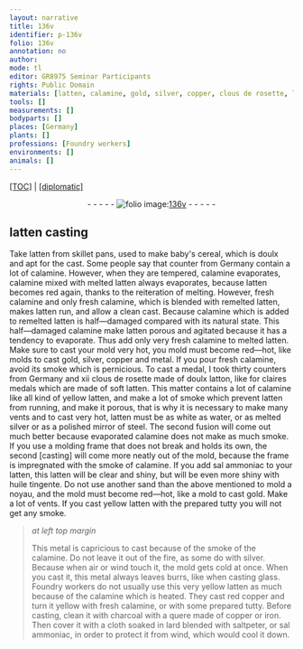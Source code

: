 ```yaml
---
layout: narrative
title: 136v
identifier: p-136v
folio: 136v
annotation: no
author:
mode: tl
editor: GR8975 Seminar Participants
rights: Public Domain
materials: [latten, calamine, gold, silver, copper, clous de rosette, latton, water, steel, sal ammoniac, huile tingente, glass, red copper, charcoal, iron, lard, saltpeter]
tools: []
measurements: []
bodyparts: []
places: [Germany]
plants: []
professions: [Foundry workers]
environments: []
animals: []
---
```


<p><a href="{{ site.baseurl }}/translation/">[TOC]</a> | <a href="{{ site.baseurl }}/texts/p-136v_tc/" target="_blank">[diplomatic]</a></p><div class="folio" align="center">- - - - - <a href="http://gallica.bnf.fr/ark:/12148/btv1b10500001g/f278.image" target="_blank"><img src="https://cu-mkp.github.io/2017-workshop-edition/assets/photo-icon.png" alt="folio image: " style="display:inline-block; margin-bottom:-3px;"/>136v</a> - - - - - </div>  
  

##  <span class="m">latten</span> casting

 
 Take <span class="m">latten</span> from skillet pans, used to make baby's cereal, which is doulx and apt for the cast. Some people say that counter from <span class="pl">Germany</span> contain a lot of <span class="m">calamine</span>. However, when they are tempered, <span class="m">calamine</span> evaporates, <span class="m">calamine</span> mixed with melted <span class="m">latten</span> always evaporates, because <span class="m">latten</span> becomes red again, thanks to the reiteration of melting. However, fresh <span class="m">calamine</span> and only fresh <span class="m">calamine</span>, which is blended with remelted <span class="m">latten</span>, makes <span class="m">latten</span> run, and allow a clean cast. Because <span class="m">calamine</span> which is added to remelted <span class="m">latten</span> is half—damaged compared with its natural state. This half—damaged <span class="m">calamine</span> make <span class="m">latten</span> porous and agitated because it has a tendency to evaporate. Thus add only very fresh <span class="m">calamine</span> to melted <span class="m">latten</span>. Make sure to cast your mold very hot, you mold must become red—hot, like molds to cast <span class="m">gold</span>, <span class="m">silver</span>, <span class="m">copper</span> and metal. If you pour fresh <span class="m">calamine</span>, avoid its smoke which is pernicious. To cast a medal, I took thirty counters from <span class="pl">Germany</span> and xii <span class="m">clous de rosette</span> made of doulx <span class="m">latton</span>, like for claires medals which are made of soft <span class="m">latten</span>. This matter contains a lot of calamine like all kind of yellow <span class="m">latten</span>, and make a lot of smoke which prevent <span class="m">latten</span> from running, and make it porous, that is why it is necessary to make many vents and to cast very hot, <span class="m">latten</span> must be as white as <span class="m">water</span>, or as melted <span class="m">silver</span> or as a polished mirror of <span class="m">steel</span>. The second fusion will come out much better because evaporated <span class="m">calamine</span> does not make as much smoke. If you use a molding frame that does not break and holds its own, the second [casting] will come more neatly out of the mold, because the frame is impregnated with the smoke of <span class="m">calamine</span>. If you add <span class="m">sal ammoniac</span> to your <span class="m">latten</span>, this <span class="m">latten</span> will be clear and shiny, but will be even more shiny with <span class="m">huile tingente</span>. Do not use another sand than the above mentioned to mold a noyau, and the mold must become red—hot, like a mold to cast <span class="m">gold</span>. Make a lot of vents. If you cast yellow latten with the prepared tutty you will not get any smoke.
 
> *at left top margin*
> 
> 
>   This metal is capricious to cast because of the smoke of the <span class="m">calamine</span>. Do not leave it out of the fire, as some do with <span class="m">silver</span>. Because when air or wind touch it, the mold gets cold at once. When you cast it, this metal always leaves burrs, like when casting <span class="m">glass</span>. <span class="pro">Foundry workers</span> do not usually use this very yellow <span class="m">latten</span> as much because of the <span class="m">calamine</span> which is heated. They cast <span class="m">red copper</span> and turn it yellow with fresh <span class="m">calamine</span>, or with some prepared tutty. Before casting, clean it with <span class="m">charcoal</span> with a quere made of <span class="m">copper</span> or <span class="m">iron</span>. Then cover it with a cloth soaked in <span class="m">lard</span> blended with <span class="m">saltpeter</span>, or <span class="m">sal ammoniac</span>, in order to protect it from wind, which would cool it down.
 
